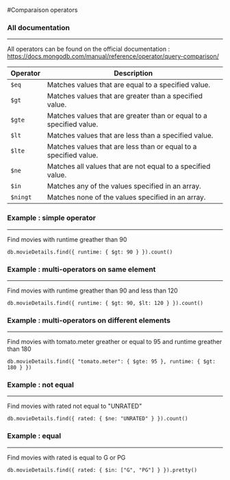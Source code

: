 #Comparaison operators

### All documentation
---

All operators can be found on the official documentation : https://docs.mongodb.com/manual/reference/operator/query-comparison/

| Operator	| Description								|
|---------------|-----------------------------------------------------------------------|
| `$eq`		| Matches values that are equal to a specified value. 			|
| `$gt`		| Matches values that are greater than a specified value.		|
| `$gte`	| Matches values that are greater than or equal to a specified value.	|
| `$lt`		| Matches values that are less than a specified value.			|
| `$lte`	| Matches values that are less than or equal to a specified value.	|
| `$ne`		| Matches all values that are not equal to a specified value.		|
| `$in`		| Matches any of the values specified in an array.			|
| `$ningt`	| Matches none of the values specified in an array.			|

### Example : simple operator
--- 

Find movies with runtime greather than 90

    db.movieDetails.find({ runtime: { $gt: 90 } }).count()

### Example : multi-operators on same element
--- 

Find movies with runtime greather than 90 and less than 120

    db.movieDetails.find({ runtime: { $gt: 90, $lt: 120 } }).count()

### Example : multi-operators on different elements
--- 

Find movies with tomato.meter greather or equal to 95 and runtime greather than 180

    db.movieDetails.find({ "tomato.meter": { $gte: 95 }, runtime: { $gt: 180 } })

### Example : not equal
--- 

Find movies with rated not equal to "UNRATED"

    db.movieDetails.find({ rated: { $ne: "UNRATED" } }).count()

### Example : equal
--- 

Find movies with rated is equal to G or PG

    db.movieDetails.find({ rated: { $in: ["G", "PG"] } }).pretty()






